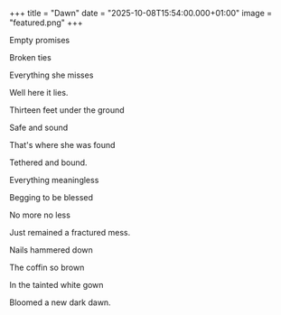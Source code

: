 +++
title = "Dawn"
date = "2025-10-08T15:54:00.000+01:00"
image = "featured.png"
+++


Empty promises

Broken ties

Everything she misses

Well here it lies.

Thirteen feet under the ground 

Safe and sound

That's where she was found

Tethered and bound.

Everything meaningless 

Begging to be blessed 

No more no less

Just remained a fractured mess.

Nails hammered down

The coffin so brown

In the tainted white gown

Bloomed a new dark dawn.
